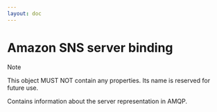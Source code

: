 ```yaml
---
layout: doc
---
```


# Amazon SNS server binding

> [!NOTE]
> This object MUST NOT contain any properties. Its name is reserved for future use.

Contains information about the server representation in AMQP.